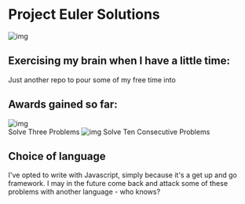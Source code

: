 # Project Euler Solutions

![img](https://projecteuler.net/images/euler_portrait.png)

## Exercising my brain when I have a little time:
Just another repo to pour some of my free time into

## Awards gained so far:

<span>![img](https://projecteuler.net/images/awards/award_01.png) <br/> Solve Three Problems </span>
![img](https://projecteuler.net/images/awards/award_03.png) Solve Ten Consecutive Problems


## Choice of language
I've opted to write with Javascript, simply because it's a get up and go framework. I may in the future come back and attack some of these problems with another language - who knows?

